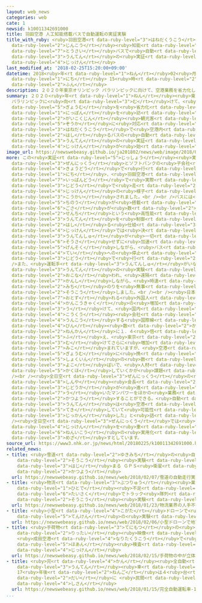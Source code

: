 ```yaml
---
layout: web_news
categories: web
cate: 1
newsid: k10011342691000
title: 羽田空港 人工知能搭載バスで自動運転の実証実験
title_with_ruby: <ruby>羽田空港<rt data-ruby-level="3">はねだくうこう</rt></ruby> <ruby>人工<rt
  data-ruby-level="2">じんこう</rt></ruby><ruby>知能<rt data-ruby-level="5">ちのう</rt></ruby><ruby>搭載<rt
  data-ruby-level="7">とうさい</rt></ruby>バスで<ruby>自動<rt data-ruby-level="3">じどう</rt></ruby><ruby>運転<rt
  data-ruby-level="3">うんてん</rt></ruby>の<ruby>実証<rt data-ruby-level="5">じっしょう</rt></ruby><ruby>実験<rt
  data-ruby-level="4">じっけん</rt></ruby>
last_modified_at: '2018-02-25T15:20:00+09:00'
datetime: 2018<ruby>年<rt data-ruby-level="1">ねん</rt></ruby>02<ruby>月<rt data-ruby-level="1">がつ</rt></ruby>25<ruby>日<rt
  data-ruby-level="1">にち</rt></ruby> 15<ruby>時<rt data-ruby-level="2">じ</rt></ruby>20<ruby>分<rt
  data-ruby-level="2">ふん</rt></ruby>
description: ２０２０年東京オリンピック パラリンピックに向けて、空港業務を省力化して、日本を訪れる外国人観光客の増加に対応しようと、羽田空港で空港内を走るバスの自動運転の実証実験が始まりました。
summary: ２０２０<ruby>年<rt data-ruby-level="1">ねん</rt></ruby><ruby>東京<rt data-ruby-level="2">とうきょう</rt></ruby>オリンピック
  パラリンピックに<ruby>向<rt data-ruby-level="3">む</rt></ruby>けて、<ruby>空港<rt data-ruby-level="3">くうこう</rt></ruby><ruby>業務<rt
  data-ruby-level="5">ぎょうむ</rt></ruby>を<ruby>省力化<rt data-ruby-level="4">しょうりょくか</rt></ruby>して、<ruby>日本<rt
  data-ruby-level="1">にっぽん</rt></ruby>を<ruby>訪<rt data-ruby-level="7">おとず</rt></ruby>れる<ruby>外国人<rt
  data-ruby-level="2">がいこくじん</rt></ruby><ruby>観光客<rt data-ruby-level="4">かんこうきゃく</rt></ruby>の<ruby>増加<rt
  data-ruby-level="5">ぞうか</rt></ruby>に<ruby>対応<rt data-ruby-level="5">たいおう</rt></ruby>しようと、<ruby>羽田空港<rt
  data-ruby-level="3">はねだくうこう</rt></ruby>で<ruby>空港内<rt data-ruby-level="3">くうこうない</rt></ruby>を<ruby>走<rt
  data-ruby-level="2">はし</rt></ruby>るバスの<ruby>自動<rt data-ruby-level="3">じどう</rt></ruby><ruby>運転<rt
  data-ruby-level="3">うんてん</rt></ruby>の<ruby>実証<rt data-ruby-level="5">じっしょう</rt></ruby><ruby>実験<rt
  data-ruby-level="4">じっけん</rt></ruby>が<ruby>始<rt data-ruby-level="3">はじ</rt></ruby>まりました。
image_url: https://newswebeasy.github.io/ja201802/news/web/image/2018/02/25/K10011342691_1802251500_1802251531_01_02.jpg
more: この<ruby>実証<rt data-ruby-level="5">じっしょう</rt></ruby><ruby>実験<rt data-ruby-level="4">じっけん</rt></ruby>は、<ruby>全日空<rt
  data-ruby-level="3">ぜんにっくう</rt></ruby>とソフトバンクの<ruby>子会社<rt data-ruby-level="2">こがいしゃ</rt></ruby>が<ruby>共同<rt
  data-ruby-level="4">きょうどう</rt></ruby>で<ruby>行<rt data-ruby-level="2">おこな</rt></ruby>っていて、２５<ruby>日<rt
  data-ruby-level="1">にち</rt></ruby>、<ruby>羽田空港<rt data-ruby-level="3">はねだくうこう</rt></ruby>の<ruby>一般道<rt
  data-ruby-level="7">いっぱんどう</rt></ruby>で<ruby>実際<rt data-ruby-level="5">じっさい</rt></ruby>にバスを<ruby>自動<rt
  data-ruby-level="3">じどう</rt></ruby>で<ruby>走<rt data-ruby-level="2">はし</rt></ruby>らせる<ruby>実験<rt
  data-ruby-level="4">じっけん</rt></ruby>の<ruby>様子<rt data-ruby-level="3">ようす</rt></ruby>が<ruby>公開<rt
  data-ruby-level="3">こうかい</rt></ruby>されました。<br /><br />バスには<ruby>人工<rt data-ruby-level="2">じんこう</rt></ruby><ruby>知能<rt
  data-ruby-level="5">ちのう</rt></ruby>が<ruby>搭載<rt data-ruby-level="7">とうさい</rt></ruby>され、<ruby>誤差<rt
  data-ruby-level="6">ごさ</rt></ruby>が<ruby>数<rt data-ruby-level="2">すう</rt></ruby><ruby>センチ<rt
  data-ruby-level="2">せんち</rt></ruby>という<ruby>高性能<rt data-ruby-level="5">こうせいのう</rt></ruby>なＧＰＳで<ruby>運転<rt
  data-ruby-level="3">うんてん</rt></ruby>を<ruby>制御<rt data-ruby-level="7">せいぎょ</rt></ruby>しながら<ruby>走<rt
  data-ruby-level="2">はし</rt></ruby>る<ruby>仕組<rt data-ruby-level="3">しく</rt></ruby>みで、<ruby>実験<rt
  data-ruby-level="4">じっけん</rt></ruby>では<ruby>決<rt data-ruby-level="3">き</rt></ruby>められたルートを<ruby>運転手<rt
  data-ruby-level="3">うんてんしゅ</rt></ruby>が<ruby>一切<rt data-ruby-level="7">いっさい</rt></ruby><ruby>操作<rt
  data-ruby-level="6">そうさ</rt></ruby>せずに<ruby>加速<rt data-ruby-level="4">かそく</rt></ruby>や<ruby>減速<rt
  data-ruby-level="5">げんそく</rt></ruby>しながら、<ruby>バス<rt data-ruby-level="4">ばす</rt></ruby><ruby>停<rt
  data-ruby-level="4">てい</rt></ruby>への<ruby>停止<rt data-ruby-level="4">ていし</rt></ruby>をすべて<ruby>自動<rt
  data-ruby-level="3">じどう</rt></ruby>で<ruby>行<rt data-ruby-level="2">おこな</rt></ruby>いました。<br
  />また、<ruby>運転手<rt data-ruby-level="3">うんてんしゅ</rt></ruby>がいない<ruby>自動<rt data-ruby-level="3">じどう</rt></ruby><ruby>運転<rt
  data-ruby-level="3">うんてん</rt></ruby>の<ruby>実験<rt data-ruby-level="4">じっけん</rt></ruby>も<ruby>行<rt
  data-ruby-level="2">おこな</rt></ruby>われ、<ruby>遠隔<rt data-ruby-level="7">えんかく</rt></ruby>で<ruby>監視<rt
  data-ruby-level="7">かんし</rt></ruby>しながら、<ruby>時速<rt data-ruby-level="3">じそく</rt></ruby>１０キロで１．４キロの<ruby>道<rt
  data-ruby-level="2">みち</rt></ruby>のりを<ruby>無事<rt data-ruby-level="4">ぶじ</rt></ruby><ruby>走行<rt
  data-ruby-level="2">そうこう</rt></ruby>しました。<br /><br /><ruby>日本<rt data-ruby-level="1">にっぽん</rt></ruby>を<ruby>訪<rt
  data-ruby-level="7">おとず</rt></ruby>れる<ruby>外国人<rt data-ruby-level="2">がいこくじん</rt></ruby><ruby>観光客<rt
  data-ruby-level="4">かんこうきゃく</rt></ruby>の<ruby>増加<rt data-ruby-level="5">ぞうか</rt></ruby>を<ruby>受<rt
  data-ruby-level="3">う</rt></ruby>けて、<ruby>国内<rt data-ruby-level="2">こくない</rt></ruby>の<ruby>航空<rt
  data-ruby-level="4">こうくう</rt></ruby><ruby>会社<rt data-ruby-level="2">がいしゃ</rt></ruby>が<ruby>運航<rt
  data-ruby-level="4">うんこう</rt></ruby>する<ruby>国際線<rt data-ruby-level="5">こくさいせん</rt></ruby>の<ruby>便<rt
  data-ruby-level="4">びん</rt></ruby><ruby>数<rt data-ruby-level="2">かず</rt></ruby>はおととしまでの５<ruby>年間<rt
  data-ruby-level="2">ねんかん</rt></ruby>に１．４<ruby>倍<rt data-ruby-level="3">ばい</rt></ruby>に<ruby>増<rt
  data-ruby-level="5">ふ</rt></ruby>え、<ruby>東京<rt data-ruby-level="2">とうきょう</rt></ruby>オリンピックパラリンピックに<ruby>向<rt
  data-ruby-level="3">む</rt></ruby>けてさらに<ruby>増加<rt data-ruby-level="5">ぞうか</rt></ruby>が<ruby>見込<rt
  data-ruby-level="7">みこ</rt></ruby>まれていますが、<ruby>空港<rt data-ruby-level="3">くうこう</rt></ruby><ruby>業務<rt
  data-ruby-level="5">ぎょうむ</rt></ruby>に<ruby>携<rt data-ruby-level="7">たずさ</rt></ruby>わる<ruby>職員<rt
  data-ruby-level="5">しょくいん</rt></ruby>の<ruby>数<rt data-ruby-level="2">かず</rt></ruby>はほぼ<ruby>横<rt
  data-ruby-level="3">よこ</rt></ruby>ばいで、<ruby>人材<rt data-ruby-level="4">じんざい</rt></ruby>をどう<ruby>確保<rt
  data-ruby-level="5">かくほ</rt></ruby>していくかが<ruby>課題<rt data-ruby-level="4">かだい</rt></ruby>だということです。<br
  /><br /><ruby>全日空<rt data-ruby-level="3">ぜんにっくう</rt></ruby>の<ruby>片野坂<rt data-ruby-level="6">かたのさか</rt></ruby><ruby>真哉<rt
  data-ruby-level="8">しんや</rt></ruby><ruby>会長<rt data-ruby-level="2">かいちょう</rt></ruby>は「<ruby>自動化<rt
  data-ruby-level="3">じどうか</rt></ruby>が<ruby>進<rt data-ruby-level="3">すす</rt></ruby>めば、<ruby>浮<rt
  data-ruby-level="7">う</rt></ruby>いたマンパワーをほかの<ruby>業務<rt data-ruby-level="5">ぎょうむ</rt></ruby>に<ruby>活用<rt
  data-ruby-level="2">かつよう</rt></ruby>することができる。<ruby>自動<rt data-ruby-level="3">じどう</rt></ruby><ruby>運転<rt
  data-ruby-level="3">うんてん</rt></ruby>は<ruby>空港<rt data-ruby-level="3">くうこう</rt></ruby>に<ruby>適<rt
  data-ruby-level="5">てき</rt></ruby>していて<ruby>可能性<rt data-ruby-level="5">かのうせい</rt></ruby>を<ruby>実感<rt
  data-ruby-level="3">じっかん</rt></ruby>した」と<ruby>話<rt data-ruby-level="2">はな</rt></ruby>していました。<br
  /><ruby>全日空<rt data-ruby-level="3">ぜんにっくう</rt></ruby>では<ruby>今後<rt data-ruby-level="2">こんご</rt></ruby>も<ruby>実験<rt
  data-ruby-level="4">じっけん</rt></ruby>を<ruby>重<rt data-ruby-level="3">かさ</rt></ruby>ねて、２０２０<ruby>年以降<rt
  data-ruby-level="6">ねんいこう</rt></ruby>の<ruby>実用化<rt data-ruby-level="3">じつようか</rt></ruby>を<ruby>目指<rt
  data-ruby-level="3">めざ</rt></ruby>すとしています。
source_url: https://www3.nhk.or.jp/news/html/20180225/k10011342691000.html
related_news:
- title: <ruby>雪道<rt data-ruby-level="2">ゆきみち</rt></ruby>の<ruby>自動<rt data-ruby-level="3">じどう</rt></ruby><ruby>走行<rt
    data-ruby-level="2">そうこう</rt></ruby><ruby>実験<rt data-ruby-level="4">じっけん</rt></ruby><ruby>始<rt
    data-ruby-level="3">はじ</rt></ruby>まる ＧＰＳ<ruby>衛星<rt data-ruby-level="5">えいせい</rt></ruby>「みちびき」<ruby>活用<rt
    data-ruby-level="2">かつよう</rt></ruby>
  url: https://newswebeasy.github.io/news/web/2018/02/07/雪道の自動走行実験始まる-GPS衛星みちびき活用
- title: <ruby>物流<rt data-ruby-level="3">ぶつりゅう</rt></ruby><ruby>業界<rt data-ruby-level="3">ぎょうかい</rt></ruby>の<ruby>人手<rt
    data-ruby-level="1">ひとで</rt></ruby><ruby>不足<rt data-ruby-level="4">ぶそく</rt></ruby><ruby>対策<rt
    data-ruby-level="6">たいさく</rt></ruby>でトラック<ruby>隊列<rt data-ruby-level="4">たいれつ</rt></ruby><ruby>走行<rt
    data-ruby-level="2">そうこう</rt></ruby><ruby>実験<rt data-ruby-level="4">じっけん</rt></ruby>
  url: https://newswebeasy.github.io/news/web/2018/01/23/物流業界の人手不足対策でトラック隊列走行実験
- title: <ruby>小型<rt data-ruby-level="4">こがた</rt></ruby>ドローンで<ruby>地下<rt data-ruby-level="2">ちか</rt></ruby>のインフラ<ruby>点検<rt
    data-ruby-level="5">てんけん</rt></ruby>の<ruby>実験<rt data-ruby-level="4">じっけん</rt></ruby>
  url: https://newswebeasy.github.io/news/web/2018/02/06/小型ドローンで地下のインフラ点検の実験
- title: <ruby>手荷物<rt data-ruby-level="3">てにもつ</rt></ruby>の<ruby>中<rt data-ruby-level="1">なか</rt></ruby>が<ruby>立体<rt
    data-ruby-level="2">りったい</rt></ruby><ruby>映像<rt data-ruby-level="6">えいぞう</rt></ruby>に
    <ruby>成田空港<rt data-ruby-level="4">なりたくうこう</rt></ruby>で<ruby>最新<rt data-ruby-level="4">さいしん</rt></ruby><ruby>保安<rt
    data-ruby-level="5">ほあん</rt></ruby><ruby>検査<rt data-ruby-level="5">けんさ</rt></ruby>の<ruby>実験<rt
    data-ruby-level="4">じっけん</rt></ruby>
  url: https://newswebeasy.github.io/news/web/2018/02/15/手荷物の中が立体映像に-成田空港で最新保安検査の実験
- title: <ruby>完<rt data-ruby-level="4">かん</rt></ruby><ruby>全自動<rt data-ruby-level="3">ぜんじどう</rt></ruby><ruby>運転<rt
    data-ruby-level="3">うんてん</rt></ruby><ruby>車<rt data-ruby-level="1">しゃ</rt></ruby>
    17<ruby>年後<rt data-ruby-level="2">ねんご</rt></ruby>は４<ruby>台<rt data-ruby-level="2">だい</rt></ruby>に１<ruby>台<rt
    data-ruby-level="2">だい</rt></ruby>に <ruby>民間<rt data-ruby-level="4">みんかん</rt></ruby>コンサルが<ruby>試算<rt
    data-ruby-level="4">しさん</rt></ruby>
  url: https://newswebeasy.github.io/news/web/2018/01/15/完全自動運転車-17年後は4台に1台に-民間コンサルが試算
...
```

